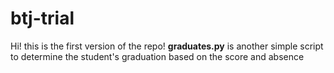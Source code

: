 # btj-trial

Hi! this is the first version of the repo! **graduates.py** is another simple script to determine the student's graduation based on the score and absence
